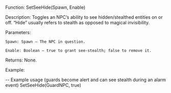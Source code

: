 Function: SetSeeHide(Spawn, Enable)

Description: Toggles an NPC’s ability to see hidden/stealthed entities on or off. “Hide” usually refers to stealth as opposed to magical invisibility.

Parameters:

    Spawn: Spawn – The NPC in question.

    Enable: Boolean – true to grant see-stealth; false to remove it.

Returns: None.

Example:

-- Example usage (guards become alert and can see stealth during an alarm event)
SetSeeHide(GuardNPC, true)